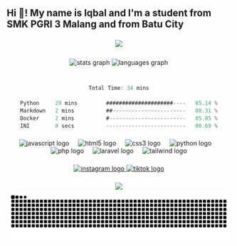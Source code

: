 <h2 align="left">Hi 👋! My name is Iqbal and I'm a student from SMK PGRI 3 Malang and from Batu City</h2>

###

<p align="center">
  <img src="https://github-readme-streak-stats.herokuapp.com?user=bal-19&theme=midnight-purple&mode=weekly&card_width=499">
</p>

###

<div align="center">
  <img src="https://github-readme-stats.vercel.app/api?username=bal-19&hide_title=false&hide_rank=false&show_icons=true&include_all_commits=true&count_private=true&disable_animations=false&theme=midnight-purple&locale=en&hide_border=false" height="150" alt="stats graph"  />
  <img src="https://github-readme-stats.vercel.app/api/top-langs/?username=bal-19&locale=en&hide_title=false&layout=compact&card_width=320&langs_count=6&theme=midnight-purple&hide_border=false" height="150" alt="languages graph"  />
</div>  
<br/>

###

<div align="center">
<!--START_SECTION:waka-->

```rust
Total Time: 34 mins

Python     29 mins         #####################----   85.14 %
Markdown   2 mins          ##-----------------------   08.31 %
Docker     2 mins          #------------------------   05.85 %
INI        0 secs          -------------------------   00.69 %
```

<!--END_SECTION:waka-->
</div>  

###

<div align="center">
  <img src="https://cdn.jsdelivr.net/gh/devicons/devicon/icons/javascript/javascript-plain.svg" height="40" alt="javascript logo"  />
  <img width="12" />
  <img src="https://cdn.jsdelivr.net/gh/devicons/devicon/icons/html5/html5-original.svg" height="40" alt="html5 logo"  />
  <img width="12" />
  <img src="https://cdn.jsdelivr.net/gh/devicons/devicon/icons/css3/css3-original.svg" height="40" alt="css3 logo"  />
  <img width="12" />
  <img src="https://cdn.jsdelivr.net/gh/devicons/devicon/icons/python/python-original.svg" height="40" alt="python logo"  />
  <img width="12" />
  <img src="https://cdn.jsdelivr.net/gh/devicons/devicon/icons/php/php-original.svg" height="40" alt="php logo"  />
  <img width="12" />
  <img src="https://cdn.jsdelivr.net/gh/devicons/devicon/icons/laravel/laravel-original.svg" height="40" alt="laravel logo"  />
  <img width="12" />
  <img src="https://cdn.jsdelivr.net/gh/devicons/devicon/icons/tailwindcss/tailwindcss-original.svg" height="40" alt="tailwind logo"  />
</div>

###

<div align="center">
  <a href="https://www.instagram.com/i.iqbal19" target="_blank">
    <img src="https://img.shields.io/static/v1?message=Instagram&logo=instagram&label=&color=E4405F&logoColor=white&labelColor=&style=for-the-badge" height="35" alt="instagram logo"  />
  </a>
<!-- <a href="https://www.youtube.com/@a2kgamiing" target="_blank">
    <img src="https://img.shields.io/static/v1?message=Youtube&logo=youtube&label=&color=FF0000&logoColor=white&labelColor=&style=for-the-badge" height="35" alt="youtube logo"  />
  </a> -->
  <a href="https://www.tiktok.com/@iqbaal.19" target="_blank">
    <img src="https://img.shields.io/static/v1?message=Tiktok&logo=tiktok&label=&color=000000&logoColor=white&labelColor=&style=for-the-badge" height="35" alt="tiktok logo"  />
  </a>
</div>

###

<div align="center">
    <img src="https://spotify-github-profile.kittinanx.com/api/view?uid=316aptjjroxgkia2n7vdk6dmh3q4&cover_image=true&theme=novatorem&show_offline=true&background_color=121212&interchange=true&bar_color=402E7A&bar_color_cover=false" />
</div>

<div align="center">
  <img src="https://raw.githubusercontent.com/bal-19/bal-19/output/snake.svg" alt="Snake animation" />
</div>

###
